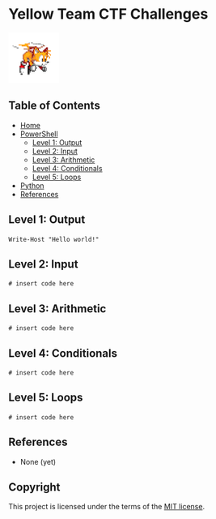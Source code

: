 # Yellow Team CTF Challenges
![yellow.gif](/_misc/yellow.gif)

## Table of Contents
* [Home](/README.md)
* [PowerShell](/PowerShell/README.md)
    * [Level 1: Output](#level-1-output)
    * [Level 2: Input](#level-2-input)
    * [Level 3: Arithmetic](#level-3-arithmetic)
    * [Level 4: Conditionals](#level-4-conditionals)
    * [Level 5: Loops](#level-5-loops)
* [Python](/Python/README.md)
* [References](#references)

## Level 1: Output
```pwsh
Write-Host "Hello world!"
```

## Level 2: Input
```pwsh
# insert code here
```

## Level 3: Arithmetic
```pwsh
# insert code here
```

## Level 4: Conditionals
```pwsh
# insert code here
```

## Level 5: Loops
```pwsh
# insert code here
```

## References
* None (yet)

## Copyright
This project is licensed under the terms of the [MIT license](/_misc/LICENSE).
